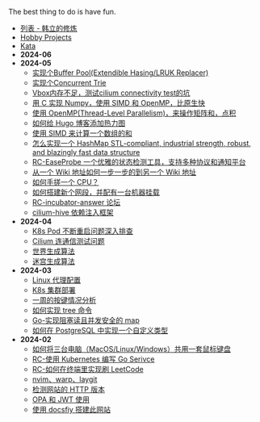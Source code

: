 The best thing to do is have fun.

- [列表 - 韩立的修炼](/)
- [Hobby Projects](/hobby_projects.md)
- [Kata](/kata.md)
- **2024-06**
- **2024-05**
  - [实现个Buffer Pool(Extendible Hasing/LRUK Replacer)](/2024/05/cmu15445_p1.md)
  - [实现个Concurrent Trie](/2024/05/cmu15445_p0.md)
  - [Vbox内存不足，测试cilium connectivity test的坑](/2024/05/vbox_cilium_low_memory.md)
  - [用 C 实现 Numpy，使用 SIMD 和 OpenMP，比原生快](/2024/05/custom_numpy.md)
  - [使用 OpenMP(Thread-Level Parallelism)，来操作矩阵和，点积](/2024/05/openMP.md)
  - [如何给 Hugo 博客添加热力图](/2024/05/hugo_heatmap.md)
  - [使用 SIMD 来计算一个数组的和](/2024/05/simd_instruction.md)
  - [怎么实现一个 HashMap STL-compliant, industrial strength, robust, and blazingly fast data structure](/2024/05/cpp_hashmap.md)
  - [RC-EaseProbe 一个优雅的状态检测工具，支持多种协议和通知平台](/2024/05/rc_easeprobe.md)
  - [从一个 Wiki 地址如何一步一步的到另一个 Wiki 地址](/2024/05/wiki_start_to_wiki_end.md)
  - [如何手搓一个 CPU？](/2024/05/cs61cpu.md)
  - [如何搭建新个网段，并配有一台机器挂载](/2024/05/new_nic_with_hub_switch.md)
  - [RC-incubator-answer 论坛](/2024/05/incubator-answer.md)
  - [cilium-hive 依赖注入框架](/2024/05/cilium_hive_di.md)
- **2024-04**
  - [K8s Pod 不断重启问题深入排查](/2024/04/k8s_pod_always_restart.md)
  - [Cilium 连通信测试问题](/2024/04/cilium_connectivity_test.md)
  - [世界生成算法](/2024/04/world_generation.md)
  - [迷宫生成算法](/2024/04/maze_generation_algorithm.md)
- **2024-03**
  - [Linux 代理配置](/2024/03/linux_proxy.md)
  - [K8s 集群部署](/2024/03/kubernetes_setup.md)
  - [一周的按键情况分析](/2024/03/keyboard-monitor.md)
  - [如何实现 tree 命令](/2024/03/tree_command.md)
  - [Go-实现阻塞读且并发安全的 map](/2024/03/go_sync_block_map.md)
  - [如何在 PostgreSQL 中实现一个自定义类型](/2024/03/pg_custom_data_type.md)
- **2024-02**
  - [如何将三台电脑（MacOS/Linux/Windows）共用一套鼠标键盘](/2024/02/share_keyboard_and_mouse.md)
  - [RC-使用 Kubernetes 编写 Go Serivce](/2024/02/go_service.md)
  - [RC-如何在终端里实现刷 LeetCode](/2024/02/leetgo.md)
  - [nvim、warp、laygit](/2024/02/nvim_warp_lazygit.md)
  - [检测网站的 HTTP 版本](/2024/02/website_http_version.md)
  - [OPA 和 JWT 使用](/2024/02/opa_jwt_example.md)
  - [使用 docsfiy 搭建此网站](/2024/02/docsify.md)
